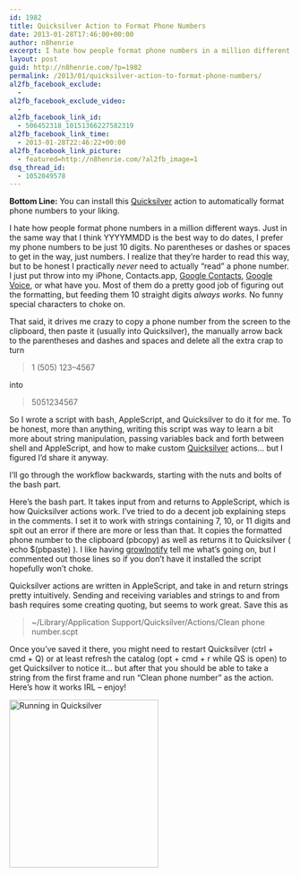 ```yaml
---
id: 1982
title: Quicksilver Action to Format Phone Numbers
date: 2013-01-28T17:46:00+00:00
author: n8henrie
excerpt: I hate how people format phone numbers in a million different ways. Just in the same way that I think YYYYMMDD is the best way to do dates, I prefer my phone numbers to be just 10 digits. No parentheses or dashes or spaces to get in the way, just numbers. I realize that they’re harder to read this way, but to be honest I practically never need to actually “read” a phone number. I just put throw into my iPhone, Contacts.app, Google Contacts, Google Voice, or what have you. Most of them do a pretty good job of figuring out the formatting, but feeding them 10 straight digits always works. No funny special characters to choke on.
layout: post
guid: http://n8henrie.com/?p=1982
permalink: /2013/01/quicksilver-action-to-format-phone-numbers/
al2fb_facebook_exclude:
  - 
al2fb_facebook_exclude_video:
  - 
al2fb_facebook_link_id:
  - 506452318_10151366227582319
al2fb_facebook_link_time:
  - 2013-01-28T22:46:22+00:00
al2fb_facebook_link_picture:
  - featured=http://n8henrie.com/?al2fb_image=1
dsq_thread_id:
  - 1052049578
---
```

**Bottom Line:** You can install this <a target="_blank" href="http://qsapp.com/">Quicksilver</a> action to automatically format phone numbers to your liking.
  
<!--more-->

I hate how people format phone numbers in a million different ways. Just in the same way that I think YYYYMMDD is the best way to do dates, I prefer my phone numbers to be just 10 digits. No parentheses or dashes or spaces to get in the way, just numbers. I realize that they&#8217;re harder to read this way, but to be honest I practically _never_ need to actually &#8220;read&#8221; a phone number. I just put throw into my iPhone, Contacts.app, <a target="_blank" href="https://google.com/contacts">Google Contacts</a>, <a target="_blank" href="https://voice.google.com">Google Voice</a>, or what have you. Most of them do a pretty good job of figuring out the formatting, but feeding them 10 straight digits _always works_. No funny special characters to choke on.

That said, it drives me crazy to copy a phone number from the screen to the clipboard, then paste it (usually into Quicksilver), the manually arrow back to the parentheses and dashes and spaces and delete all the extra crap to turn

> 1 (505) 123&#8211;4567

into

> 5051234567

So I wrote a script with bash, AppleScript, and Quicksilver to do it for me. To be honest, more than anything, writing this script was way to learn a bit more about string manipulation, passing variables back and forth between shell and AppleScript, and how to make custom <a target="_blank" href="http://qsapp.com/">Quicksilver</a> actions… but I figured I&#8217;d share it anyway.

I&#8217;ll go through the workflow backwards, starting with the nuts and bolts of the bash part.

Here&#8217;s the bash part. It takes input from and returns to AppleScript, which is how Quicksilver actions work. I&#8217;ve tried to do a decent job explaining steps in the comments. I set it to work with strings containing 7, 10, or 11 digits and spit out an error if there are more or less than that. It copies the formatted phone number to the clipboard (pbcopy) as well as returns it to Quicksilver ( echo $(pbpaste) ). I like having <a target="_blank" href="http://growl.info/extras.php#growlnotify">growlnotify</a> tell me what&#8217;s going on, but I commented out those lines so if you don&#8217;t have it installed the script hopefully won&#8217;t choke.



Quicksilver actions are written in AppleScript, and take in and return strings pretty intuitively. Sending and receiving variables and strings to and from bash requires some creating quoting, but seems to work great. Save this as 

> ~/Library/Application Support/Quicksilver/Actions/Clean phone number.scpt



Once you&#8217;ve saved it there, you might need to restart Quicksilver (ctrl + cmd + Q) or at least refresh the catalog (opt + cmd + r while QS is open) to get Quicksilver to notice it… but after that you should be able to take a string from the first frame and run &#8220;Clean phone number&#8221; as the action. Here&#8217;s how it works IRL &#8211; enjoy!

[<img src="http://n8henrie.com/wp-content/uploads/2013/01/20130128_20130128-ScreenShot-851-266x300.jpg" alt="Running in Quicksilver" width="266" height="300" class="aligncenter size-medium wp-image-1988" srcset="http://n8henrie.com/wp-content/uploads/2013/01/20130128_20130128-ScreenShot-851-266x300.jpg 266w, http://n8henrie.com/wp-content/uploads/2013/01/20130128_20130128-ScreenShot-851.jpg 361w" sizes="(max-width: 266px) 100vw, 266px" />](http://n8henrie.com/wp-content/uploads/2013/01/20130128_20130128-ScreenShot-851.jpg)